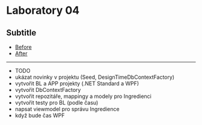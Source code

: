 ﻿# Laboratory 04
## Subtitle
* [Before](/Laboratories/Laboratory01/Laboratory04_Before)
* [After](/Laboratories/Laboratory01/Laboratory04_After)
---
* TODO
* ukázat novinky v projektu (Seed, DesignTimeDbContextFactory)
* vytvořit BL a APP projekty (.NET Standard a WPF)
* vytvořit DbContextFactory
* vytvořit repozitáře, mappingy a modely pro Ingredienci
* vytvořit testy pro BL (podle času)
* napsat viewmodel pro správu Ingredience
* když bude čas WPF